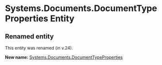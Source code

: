 # Systems.Documents.DocumentTypeProperties Entity

## Renamed entity

This entity was renamed (in v.24).

**New name:** [Systems.Documents.DocumentTypeProperties](Systems.Documents.DocumentTypeProperties.md)
